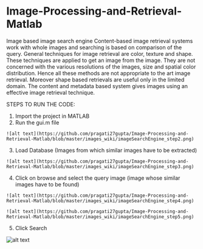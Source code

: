 # Image-Processing-and-Retrieval-Matlab
Image based image search engine
Content-based image retrieval systems work with whole images and searching is based on comparison of the query. 
General techniques for image retrieval are color, texture and shape. These techniques are applied to get an image from the image. They are not concerned with the various resolutions of the images, size and spatial color distribution. Hence all these methods are not appropriate to the art image retrieval. Moreover shape based retrievals are useful only in the limited domain.
The content and metadata based system gives images using an effective image retrieval technique. 

STEPS TO RUN THE CODE:
  1. Import the project in MATLAB
  2. Run the gui.m file
    
    ![alt text](https://github.com/pragati27gupta/Image-Processing-and-Retrieval-Matlab/blob/master/images_wiki/imageSearchEngine_step2.png)
  
  3. Load Database (Images from which similar images have to be extracted)
  
    ![alt text](https://github.com/pragati27gupta/Image-Processing-and-Retrieval-Matlab/blob/master/images_wiki/imageSearchEngine_step3.png)
  
  4. Click on browse and select the query image (image whose similar images have to be found)
  
    ![alt text](https://github.com/pragati27gupta/Image-Processing-and-Retrieval-Matlab/blob/master/images_wiki/imageSearchEngine_step4.png)
    
    ![alt text](https://github.com/pragati27gupta/Image-Processing-and-Retrieval-Matlab/blob/master/images_wiki/imageSearchEngine_step5.png)
  
  5. Click Search

  ![alt text](https://github.com/pragati27gupta/Image-Processing-and-Retrieval-Matlab/blob/master/images_wiki/imageSearchEngine_step6.png)
